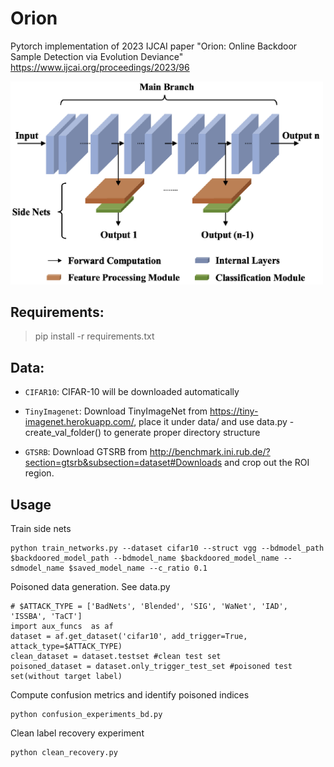 # Orion
Pytorch implementation of 2023 IJCAI paper "Orion: Online Backdoor Sample Detection via Evolution Deviance"  https://www.ijcai.org/proceedings/2023/96

<img src="branchynet.png" width="500px">

## Requirements:

>pip install -r requirements.txt


## Data:
- `CIFAR10`: CIFAR-10 will be downloaded automatically   
  
- `TinyImagenet`: Download TinyImageNet from https://tiny-imagenet.herokuapp.com/, place it under data/ and use data.py - create_val_folder() to generate proper directory structure
  
- `GTSRB`: Download GTSRB from http://benchmark.ini.rub.de/?section=gtsrb&subsection=dataset#Downloads and crop out the ROI region.


## Usage

Train side nets
```
python train_networks.py --dataset cifar10 --struct vgg --bdmodel_path $backdoored_model_path --bdmodel_name $backdoored_model_name --sdmodel_name $saved_model_name --c_ratio 0.1
```

Poisoned data generation. See data.py
```
# $ATTACK_TYPE = ['BadNets', 'Blended', 'SIG', 'WaNet', 'IAD', 'ISSBA', 'TaCT']
import aux_funcs  as af
dataset = af.get_dataset('cifar10', add_trigger=True, attack_type=$ATTACK_TYPE)
clean_dataset = dataset.testset #clean test set
poisoned_dataset = dataset.only_trigger_test_set #poisoned test set(without target label)
```

Compute confusion metrics and identify poisoned indices
```
python confusion_experiments_bd.py
```

Clean label recovery experiment
```
python clean_recovery.py
```

